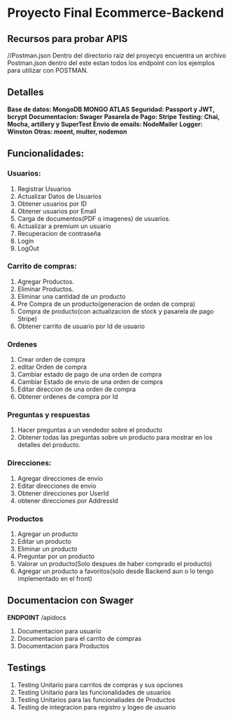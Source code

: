 
# Proyecto Final Ecommerce-Backend

## Recursos para probar APIS
//Postman.json
Dentro del directorio raiz del proyecyo encuentra un archivo Postman.json dentro del este estan todos los endpoint con los ejemplos para utilizar con POSTMAN.

## Detalles 
   **Base de datos: MongoDB MONGO ATLAS**
    **Seguridad: Passport y JWT, bcrypt**
    **Documentacion: Swager**
    **Pasarela de Pago: Stripe**
    **Testing: Chai, Mocha, artillery y SuperTest** 
    **Envio de emails: NodeMailer**
    **Logger: Winston**
    **Otras: moent, multer, nodemon**


## Funcionalidades:

### Usuarios:
1. Registrar Usuarios
2. Actualizar Datos de Usuarios
3. Obtener usuarios por ID
4. Obtener usuarios por Email
5. Carga de documentos(PDF o imagenes) de usuarios.
6. Actualizar a premium un usuario
7. Recuperacion de contraseña
8. Login
9. LogOut
   
### Carrito de compras:
1. Agregar Productos.
2. Eliminar Productos.
3. Eliminar una cantidad de un producto
4. Pre Compra de un producto(generacion de orden de compra)
5. Compra de producto(con actualizacion de stock y pasarela de pago Stripe)
6. Obtener carrito de usuario por Id de usuario

### Ordenes
1. Crear orden de compra
2. editar Orden de compra
3. Cambiar estado de pago de una orden de compra
4. Cambiar Estado de envio de una orden de compra
5. Editar direccion de una orden de compra
6. Obtener ordenes de compra por Id

### Preguntas y respuestas
1. Hacer preguntas a un vendedor sobre el producto
2. Obtener todas las preguntas sobre un producto para mostrar en los detalles del producto.

### Direcciones:
1. Agregar direcciones de envio
2. Editar direcciones de envio
3. Obtener direcciones por UserId
4. obtener direcciones por AddressId


### Productos
 1. Agregar un producto
 2. Editar un producto
 3. Eliminar un producto
 4. Preguntar por un producto
 5. Valorar un producto(Solo despues de haber comprado el producto)
 6. Agregar un producto a favoritos(solo desde Backend aun o lo tengo implementado en el front)

## Documentacion con Swager

**ENDPOINT** /apidocs
 1. Documentacion para usuario
 2. Documentacion para el carrito de compras
 3. Documentacion para Productos


## Testings

1. Testing Unitario para carritos de compras y sus opciones
2. Testing Unitario para las funcionalidades de usuarios
3. Testing Unitarios para las funcionaliades de Productos
4. Testing de integracion para registro y logeo de usuario
